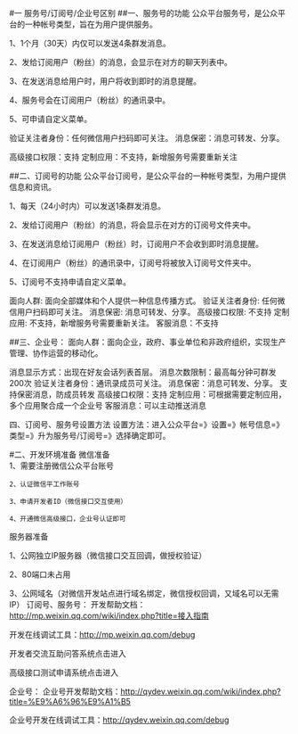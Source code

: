 ﻿#一 服务号/订阅号/企业号区别
##一、服务号的功能
公众平台服务号，是公众平台的一种帐号类型，旨在为用户提供服务。

1、1个月（30天）内仅可以发送4条群发消息。

2、发给订阅用户（粉丝）的消息，会显示在对方的聊天列表中。

3、在发送消息给用户时，用户将收到即时的消息提醒。

4、服务号会在订阅用户（粉丝）的通讯录中。

5、可申请自定义菜单。

验证关注者身份：任何微信用户扫码即可关注。
消息保密：消息可转发、分享。

高级接口权限：支持 
定制应用：不支持，新增服务号需要重新关注


##二、订阅号的功能
公众平台订阅号，是公众平台的一种帐号类型，为用户提供信息和资讯。

1、每天（24小时内）可以发送1条群发消息。

2、发给订阅用户（粉丝）的消息，将会显示在对方的订阅号文件夹中。

3、在发送消息给订阅用户（粉丝）时，订阅用户不会收到即时消息提醒。

4、在订阅用户（粉丝）的通讯录中，订阅号将被放入订阅号文件夹中。

5、订阅号不支持申请自定义菜单。

面向人群: 面向全部媒体和个人提供一种信息传播方式。
验证关注者身份: 任何微信用户扫码即可关注。
消息保密: 消息可转发、分享。
高级接口权限: 不支持
定制应用: 不支持，新增服务号需要重新关注。
客服消息：不支持

##三、企业号：
面向人群：面向企业，政府、事业单位和非政府组织，实现生产管理、协作运营的移动化。

消息显示方式：出现在好友会话列表首层。
消息次数限制：最高每分钟可群发200次 
验证关注者身份：通讯录成员可关注。
消息保密：消息可转发、分享。 支持保密消息，防成员转发
高级接口权限：支持
定制应用：可根据需要定制应用，多个应用聚合成一个企业号
客服消息：可以主动推送消息

四、订阅号、服务号设置方法
设置方法：进入公众平台=》设置=》帐号信息=》类型=》升为服务号/订阅号=》选择确定即可。




#二、开发环境准备
 微信准备           
    1、需要注册微信公众平台账号

    2、认证微信平工作账号

    3、申请开发者ID（微信接口交互使用）

    4、开通微信高级接口，企业号认证即可

  服务器准备

   1、公网独立IP服务器（微信接口交互回调，做授权验证）

  2、80端口未占用

  3、公网域名（对微信开发站点进行域名绑定，微信授权回调，又域名可以无需IP）
订阅号、服务号：
开发帮助文档：http://mp.weixin.qq.com/wiki/index.php?title=接入指南

开发在线调试工具：http://mp.weixin.qq.com/debug

开发者交流互助问答系统点击进入

高级接口测试申请系统点击进入

企业号：
企业号开发帮助文档：http://qydev.weixin.qq.com/wiki/index.php?title=%E9%A6%96%E9%A1%B5

企业号开发在线调试工具：http://qydev.weixin.qq.com/debug

 

